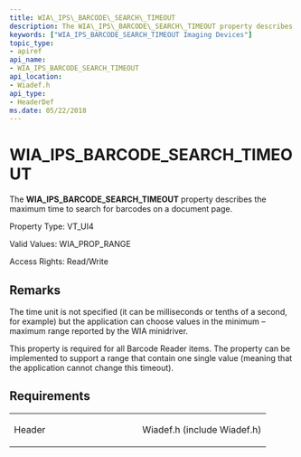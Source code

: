 ```yaml
---
title: WIA\_IPS\_BARCODE\_SEARCH\_TIMEOUT
description: The WIA\_IPS\_BARCODE\_SEARCH\_TIMEOUT property describes the maximum time to search for barcodes on a document page.
keywords: ["WIA_IPS_BARCODE_SEARCH_TIMEOUT Imaging Devices"]
topic_type:
- apiref
api_name:
- WIA_IPS_BARCODE_SEARCH_TIMEOUT
api_location:
- Wiadef.h
api_type:
- HeaderDef
ms.date: 05/22/2018
---
```


# WIA\_IPS\_BARCODE\_SEARCH\_TIMEOUT


The **WIA\_IPS\_BARCODE\_SEARCH\_TIMEOUT** property describes the maximum time to search for barcodes on a document page.


Property Type: VT\_UI4

Valid Values: WIA\_PROP\_RANGE

Access Rights: Read/Write

## Remarks

The time unit is not specified (it can be milliseconds or tenths of a second, for example) but the application can choose values in the minimum – maximum range reported by the WIA minidriver.

This property is required for all Barcode Reader items. The property can be implemented to support a range that contain one single value (meaning that the application cannot change this timeout).

## Requirements

<table>
<colgroup>
<col width="50%" />
<col width="50%" />
</colgroup>
<tbody>
<tr class="odd">
<td><p>Header</p></td>
<td>Wiadef.h (include Wiadef.h)</td>
</tr>
</tbody>
</table>

 

 





